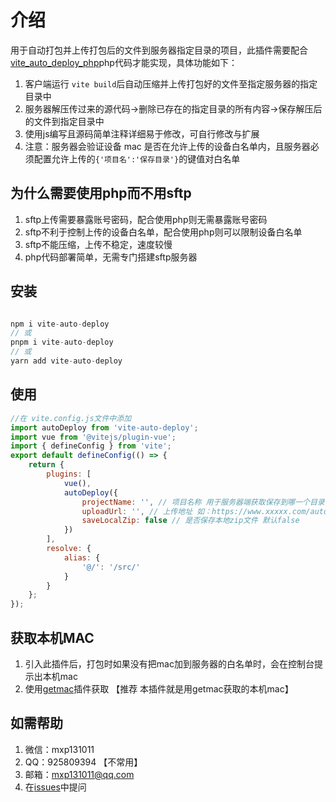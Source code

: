 # 介绍

用于自动打包并上传打包后的文件到服务器指定目录的项目，此插件需要配合 [vite_auto_deploy_php](https://gitee.com/mxp_open/vite_auto_deploy_php)php代码才能实现，具体功能如下：

1. 客户端运行 `vite build`后自动压缩并上传打包好的文件至指定服务器的指定目录中
2. 服务器解压传过来的源代码->删除已存在的指定目录的所有内容->保存解压后的文件到指定目录中
3. 使用js编写且源码简单注释详细易于修改，可自行修改与扩展
4. 注意：服务器会验证设备 mac 是否在允许上传的设备白名单内，且服务器必须配置允许上传的`{'项目名':'保存目录'}`的键值对白名单

## 为什么需要使用php而不用sftp

1. sftp上传需要暴露账号密码，配合使用php则无需暴露账号密码
2. sftp不利于控制上传的设备白名单，配合使用php则可以限制设备白名单
3. sftp不能压缩，上传不稳定，速度较慢
4. php代码部署简单，无需专门搭建sftp服务器

## 安装

```js

npm i vite-auto-deploy
// 或
pnpm i vite-auto-deploy
// 或
yarn add vite-auto-deploy

```

## 使用

```js
//在 vite.config.js文件中添加
import autoDeploy from 'vite-auto-deploy';
import vue from '@vitejs/plugin-vue';
import { defineConfig } from 'vite';
export default defineConfig(() => {
    return {
        plugins: [
            vue(),
            autoDeploy({
                projectName: '', // 项目名称 用于服务器端获取保存到哪一个目录下 【也可用于限制那些项目可以上传，只有在允许项目的白名单内才可以上传】
                uploadUrl: '', // 上传地址 如：https://www.xxxxx.com/auto_deploy/main/deploy.php
                saveLocalZip: false // 是否保存本地zip文件 默认false
            })
        ],
        resolve: {
            alias: {
                '@/': '/src/'
            }
        }
    };
});
```

## 获取本机MAC

1. 引入此插件后，打包时如果没有把mac加到服务器的白名单时，会在控制台提示出本机mac
2. 使用[getmac](https://www.npmjs.com/package/getmac)插件获取 【推荐 本插件就是用getmac获取的本机mac】

## 如需帮助

1. 微信：mxp131011
2. QQ：925809394 【不常用】
3. 邮箱：mxp131011@qq.com
4. 在[issues](https://gitee.com/mxp_open/vite_auto_deploy_js/issues)中提问
